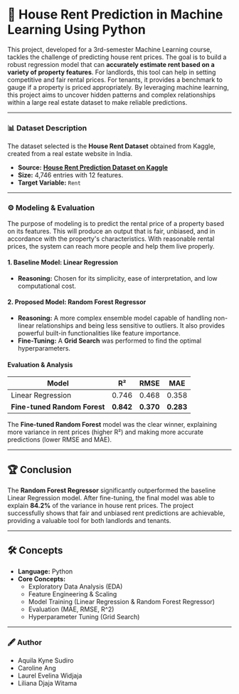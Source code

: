 # 🤖 House Rent Prediction in Machine Learning Using Python
This project, developed for a 3rd-semester Machine Learning course, tackles the challenge of predicting house rent prices. The goal is to build a robust regression model that can **accurately estimate rent based on a variety of property features**.
For landlords, this tool can help in setting competitive and fair rental prices. For tenants, it provides a benchmark to gauge if a property is priced appropriately. By leveraging machine learning, this project aims to uncover hidden patterns and complex relationships within a large real estate dataset to make reliable predictions.

---

### 📊 Dataset Description
The dataset selected is the **House Rent Dataset** obtained from Kaggle, created from a real estate website in India.
* **Source:** **[House Rent Prediction Dataset on Kaggle](https://www.kaggle.com/datasets/iamsouravbanerjee/house-rent-prediction-dataset)**
* **Size:** 4,746 entries with 12 features.
* **Target Variable:** `Rent`
  
---

### ⚙️ Modeling & Evaluation
The purpose of modeling is to predict the rental price of a property based on its features. This will produce an output that is fair, unbiased, and in accordance with the property's characteristics. With reasonable rental prices, the system can reach more people and help them live properly.
#### 1. Baseline Model: Linear Regression
* **Reasoning:** Chosen for its simplicity, ease of interpretation, and low computational cost.
#### 2. Proposed Model: Random Forest Regressor
* **Reasoning:** A more complex ensemble model capable of handling non-linear relationships and being less sensitive to outliers. It also provides powerful built-in functionalities like feature importance.
* **Fine-Tuning:** A **Grid Search** was performed to find the optimal hyperparameters.

#### Evaluation & Analysis
| Model                  | R²    | RMSE    | MAE     |
| ---------------------- | ----- | ------- | ------- |
| Linear Regression      | 0.746 | 0.468   | 0.358   |
| **Fine-tuned Random Forest** | **0.842** | **0.370** | **0.283** |

The **Fine-tuned Random Forest** model was the clear winner, explaining more variance in rent prices (higher R²) and making more accurate predictions (lower RMSE and MAE).

---

## 🏆 Conclusion
The **Random Forest Regressor** significantly outperformed the baseline Linear Regression model. After fine-tuning, the final model was able to explain **84.2%** of the variance in house rent prices. The project successfully shows that fair and unbiased rent predictions are achievable, providing a valuable tool for both landlords and tenants.

---

## 🛠️ Concepts
* **Language:** Python 
* **Core Concepts:**
    * Exploratory Data Analysis (EDA)
    * Feature Engineering & Scaling
    * Model Training (Linear Regression & Random Forest Regressor)
    * Evaluation (MAE, RMSE, R^2)
    * Hyperparameter Tuning (Grid Search)
      
---

### 🖋 Author
* Aquila Kyne Sudiro 
* Caroline Ang 
* Laurel Evelina Widjaja 
* Liliana Djaja Witama 
